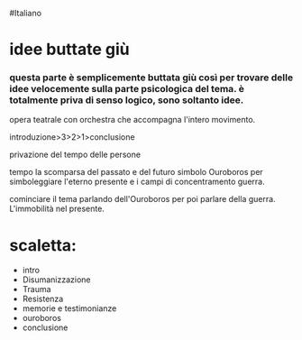 #Italiano 
# idee buttate giù
### questa parte è semplicemente buttata giù così per trovare delle idee velocemente sulla parte psicologica del tema. è totalmente priva di senso logico, sono soltanto idee.

opera teatrale con orchestra che accompagna l'intero movimento.

introduzione>3>2>1>conclusione

privazione del tempo delle persone

tempo
la scomparsa del passato e del futuro
simbolo Ouroboros per simboleggiare l'eterno presente e i campi di concentramento
guerra.

cominciare il tema parlando dell'Ouroboros per poi parlare della guerra.
L'immobilità nel presente.

# scaletta:

- intro
- Disumanizzazione
- Trauma
- Resistenza
- memorie e testimonianze
- ouroboros
- conclusione


